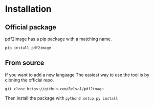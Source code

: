 # Installation

## Official package

pdf2image has a pip package with a matching name.

`pip install pdf2image`

## From source

If you want to add a new language The easiest way
to use the tool is by cloning the official repo.

`git clone https://github.com/Belval/pdf2image`

Then install the package with `python3 setup.py install`